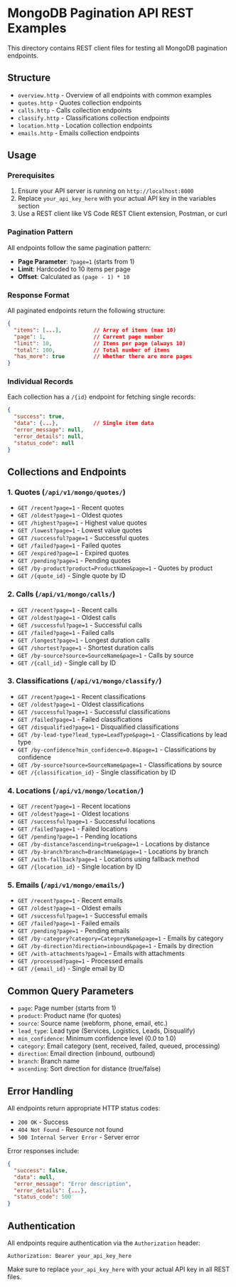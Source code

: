 # MongoDB Pagination API REST Examples

This directory contains REST client files for testing all MongoDB pagination endpoints.

## Structure

- `overview.http` - Overview of all endpoints with common examples
- `quotes.http` - Quotes collection endpoints
- `calls.http` - Calls collection endpoints  
- `classify.http` - Classifications collection endpoints
- `location.http` - Location collection endpoints
- `emails.http` - Emails collection endpoints

## Usage

### Prerequisites

1. Ensure your API server is running on `http://localhost:8000`
2. Replace `your_api_key_here` with your actual API key in the variables section
3. Use a REST client like VS Code REST Client extension, Postman, or curl

### Pagination Pattern

All endpoints follow the same pagination pattern:

- **Page Parameter**: `?page=1` (starts from 1)
- **Limit**: Hardcoded to 10 items per page
- **Offset**: Calculated as `(page - 1) * 10`

### Response Format

All paginated endpoints return the following structure:

```json
{
  "items": [...],          // Array of items (max 10)
  "page": 1,               // Current page number
  "limit": 10,             // Items per page (always 10)
  "total": 100,            // Total number of items
  "has_more": true         // Whether there are more pages
}
```

### Individual Records

Each collection has a `/{id}` endpoint for fetching single records:

```json
{
  "success": true,
  "data": {...},           // Single item data
  "error_message": null,
  "error_details": null,
  "status_code": null
}
```

## Collections and Endpoints

### 1. Quotes (`/api/v1/mongo/quotes/`)

- `GET /recent?page=1` - Recent quotes
- `GET /oldest?page=1` - Oldest quotes
- `GET /highest?page=1` - Highest value quotes
- `GET /lowest?page=1` - Lowest value quotes
- `GET /successful?page=1` - Successful quotes
- `GET /failed?page=1` - Failed quotes
- `GET /expired?page=1` - Expired quotes
- `GET /pending?page=1` - Pending quotes
- `GET /by-product?product=ProductName&page=1` - Quotes by product
- `GET /{quote_id}` - Single quote by ID

### 2. Calls (`/api/v1/mongo/calls/`)

- `GET /recent?page=1` - Recent calls
- `GET /oldest?page=1` - Oldest calls
- `GET /successful?page=1` - Successful calls
- `GET /failed?page=1` - Failed calls
- `GET /longest?page=1` - Longest duration calls
- `GET /shortest?page=1` - Shortest duration calls
- `GET /by-source?source=SourceName&page=1` - Calls by source
- `GET /{call_id}` - Single call by ID

### 3. Classifications (`/api/v1/mongo/classify/`)

- `GET /recent?page=1` - Recent classifications
- `GET /oldest?page=1` - Oldest classifications
- `GET /successful?page=1` - Successful classifications
- `GET /failed?page=1` - Failed classifications
- `GET /disqualified?page=1` - Disqualified classifications
- `GET /by-lead-type?lead_type=LeadType&page=1` - Classifications by lead type
- `GET /by-confidence?min_confidence=0.8&page=1` - Classifications by confidence
- `GET /by-source?source=SourceName&page=1` - Classifications by source
- `GET /{classification_id}` - Single classification by ID

### 4. Locations (`/api/v1/mongo/location/`)

- `GET /recent?page=1` - Recent locations
- `GET /oldest?page=1` - Oldest locations
- `GET /successful?page=1` - Successful locations
- `GET /failed?page=1` - Failed locations
- `GET /pending?page=1` - Pending locations
- `GET /by-distance?ascending=true&page=1` - Locations by distance
- `GET /by-branch?branch=BranchName&page=1` - Locations by branch
- `GET /with-fallback?page=1` - Locations using fallback method
- `GET /{location_id}` - Single location by ID

### 5. Emails (`/api/v1/mongo/emails/`)

- `GET /recent?page=1` - Recent emails
- `GET /oldest?page=1` - Oldest emails
- `GET /successful?page=1` - Successful emails
- `GET /failed?page=1` - Failed emails
- `GET /pending?page=1` - Pending emails
- `GET /by-category?category=CategoryName&page=1` - Emails by category
- `GET /by-direction?direction=inbound&page=1` - Emails by direction
- `GET /with-attachments?page=1` - Emails with attachments
- `GET /processed?page=1` - Processed emails
- `GET /{email_id}` - Single email by ID

## Common Query Parameters

- `page`: Page number (starts from 1)
- `product`: Product name (for quotes)
- `source`: Source name (webform, phone, email, etc.)
- `lead_type`: Lead type (Services, Logistics, Leads, Disqualify)
- `min_confidence`: Minimum confidence level (0.0 to 1.0)
- `category`: Email category (sent, received, failed, queued, processing)
- `direction`: Email direction (inbound, outbound)
- `branch`: Branch name
- `ascending`: Sort direction for distance (true/false)

## Error Handling

All endpoints return appropriate HTTP status codes:

- `200 OK` - Success
- `404 Not Found` - Resource not found
- `500 Internal Server Error` - Server error

Error responses include:

```json
{
  "success": false,
  "data": null,
  "error_message": "Error description",
  "error_details": {...},
  "status_code": 500
}
```

## Authentication

All endpoints require authentication via the `Authorization` header:

```
Authorization: Bearer your_api_key_here
```

Make sure to replace `your_api_key_here` with your actual API key in all REST files.
